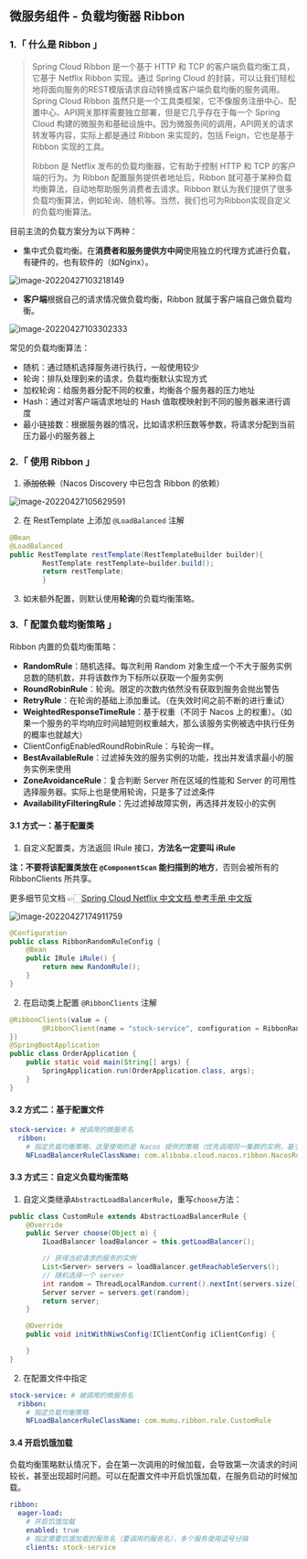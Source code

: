 ## 微服务组件 - 负载均衡器 Ribbon

### 1.「 什么是 Ribbon 」

> Spring Cloud Ribbon 是一个基于 HTTP 和 TCP 的客户端负载均衡工具，它基于 Netflix Ribbon 实现。通过 Spring Cloud 的封装，可以让我们轻松地将面向服务的REST模版请求自动转换成客户端负载均衡的服务调用。Spring Cloud Ribbon 虽然只是一个工具类框架，它不像服务注册中心、配置中心、API网关那样需要独立部署，但是它几乎存在于每一个 Spring Cloud 构建的微服务和基础设施中。因为微服务间的调用，API网关的请求转发等内容，实际上都是通过 Ribbon 来实现的，包括 Feign，它也是基于 Ribbon 实现的工具。
>
> Ribbon 是 Netflix 发布的负载均衡器，它有助于控制 HTTP 和 TCP 的客户端的行为。为 Ribbon 配置服务提供者地址后，Ribbon 就可基于某种负载均衡算法，自动地帮助服务消费者去请求。Ribbon 默认为我们提供了很多负载均衡算法，例如轮询、随机等。当然，我们也可为Ribbon实现自定义的负载均衡算法。

目前主流的负载方案分为以下两种：

+ 集中式负载均衡。在**消费者和服务提供方中间**使用独立的代理方式进行负载，有硬件的，也有软件的（如Nginx）。

![image-20220427103218149](https://blog.caowei.xyz/blog/202204271032911.png)

+ **客户端**根据自己的请求情况做负载均衡，Ribbon 就属于客户端自己做负载均衡。

![image-20220427103302333](https://blog.caowei.xyz/blog/202204271034648.png)

常见的负载均衡算法：

+ 随机：通过随机选择服务进行执行，一般使用较少
+ 轮询：排队处理到来的请求，负载均衡默认实现方式
+ 加权轮询：给服务器分配不同的权重，均衡各个服务器的压力地址
+ Hash：通过对客户端请求地址的 Hash 值取模映射到不同的服务器来进行调度
+ 最小链接数：根据服务器的情况，比如请求积压数等参数，将请求分配到当前压力最小的服务器上

### 2.「 使用 Ribbon 」

1. ~~添加依赖~~（Nacos Discovery 中已包含 Ribbon 的依赖）

![image-20220427105629591](https://blog.caowei.xyz/blog/202204271056708.png)

2. 在 RestTemplate 上添加 `@LoadBalanced` 注解

```java
@Bean
@LoadBalanced
public RestTemplate restTemplate(RestTemplateBuilder builder){
        RestTemplate restTemplate=builder.build();
        return restTemplate;
        }
```

3. 如未额外配置，则默认使用**轮询**的负载均衡策略。

### 3.「 配置负载均衡策略 」

Ribbon 内置的负载均衡策略：

+ **RandomRule**：随机选择。每次利用 Random 对象生成一个不大于服务实例总数的随机数，并将该数作为下标所以获取一个服务实例
+ **RoundRobinRule**：轮询。限定的次数内依然没有获取到服务会抛出警告
+ **RetryRule**：在轮询的基础上添加重试。（在失效时间之前不断的进行重试）
+ **WeightedResponseTimeRule**：基于权重（不同于 Nacos 上的权重）。（如果一个服务的平均响应时间越短则权重越大，那么该服务实例被选中执行任务的概率也就越大）
+ ClientConfigEnabledRoundRobinRule：与轮询一样。
+ **BestAvailableRule**：过滤掉失效的服务实例的功能，找出并发请求最小的服务实例来使用
+ **ZoneAvoidanceRule**：复合判断 Server 所在区域的性能和 Server 的可用性选择服务器。实际上也是使用轮询，只是多了过滤条件
+ **AvailabilityFilteringRule**：先过滤掉故障实例，再选择并发较小的实例

#### 3.1 方式一：基于配置类

1. 自定义配置类，方法返回 IRule 接口，**方法名一定要叫 iRule**

**注：不要将该配置类放在 `@ComponentScan` 能扫描到的地方**，否则会被所有的 RibbonClients 所共享。

更多细节见文档 👉🏻[Spring Cloud Netflix 中文文档 参考手册 中文版](https://www.springcloud.cc/spring-cloud-netflix.html)

![image-20220427174911759](https://blog.caowei.xyz/blog/202204271749808.png)

```java
@Configuration
public class RibbonRandomRuleConfig {
    @Bean
    public IRule iRule() {
        return new RandomRule();
    }
}
```

2. 在启动类上配置 `@RibbonClients` 注解

```java
@RibbonClients(value = {
        @RibbonClient(name = "stock-service", configuration = RibbonRandomRuleConfig.class)
})
@SpringBootApplication
public class OrderApplication {
    public static void main(String[] args) {
        SpringApplication.run(OrderApplication.class, args);
    }
}
```

#### 3.2 方式二：基于配置文件

```yml
stock-service: # 被调用的微服务名
  ribbon:
    # 指定负载均衡策略，这里使用的是 Nacos 提供的策略（优先调用同一集群的实例，基于随机&权重）
    NFLoadBalancerRuleClassName: com.alibaba.cloud.nacos.ribbon.NacosRule
```

#### 3.3 方式三：自定义负载均衡策略

1. 自定义类继承`AbstractLoadBalancerRule`，重写`choose`方法：

```java
public class CustomRule extends AbstractLoadBalancerRule {
    @Override
    public Server choose(Object o) {
        ILoadBalancer loadBalancer = this.getLoadBalancer();

        // 获得当前请求的服务的实例
        List<Server> servers = loadBalancer.getReachableServers();
        // 随机选择一个 server
        int random = ThreadLocalRandom.current().nextInt(servers.size());
        Server server = servers.get(random);
        return server;
    }

    @Override
    public void initWithNiwsConfig(IClientConfig iClientConfig) {

    }
}
```

2. 在配置文件中指定

```yml
stock-service: # 被调用的微服务名
  ribbon:
    # 指定负载均衡策略
    NFLoadBalancerRuleClassName: com.mumu.ribbon.rule.CustomRule
```

#### 3.4 开启饥饿加载

负载均衡策略默认情况下，会在第一次调用的时候加载，会导致第一次请求的时间较长，甚至出现超时问题。可以在配置文件中开启饥饿加载，在服务启动的时候加载。

```yml
ribbon:
  eager-load:
    # 开启饥饿加载
    enabled: true
    # 指定需要饥饿加载的服务名（要调用的服务名），多个服务使用逗号分隔
    clients: stock-service
```